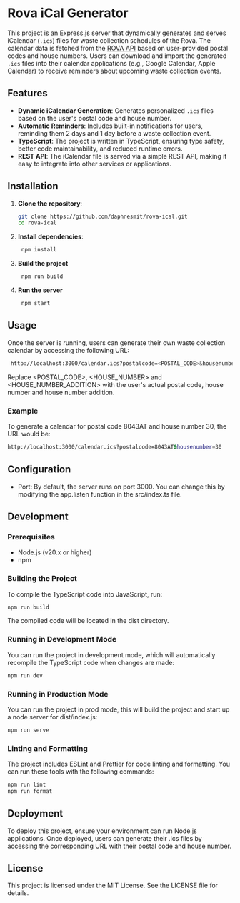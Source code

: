# Rova iCal Generator

This project is an Express.js server that dynamically generates and serves iCalendar (`.ics`) files for waste collection schedules of the Rova. The calendar data is fetched from the [ROVA API](https://www.rova.nl/) based on user-provided postal codes and house numbers. Users can download and import the generated `.ics` files into their calendar applications (e.g., Google Calendar, Apple Calendar) to receive reminders about upcoming waste collection events. 

## Features

- **Dynamic iCalendar Generation**: Generates personalized `.ics` files based on the user's postal code and house number.
- **Automatic Reminders**: Includes built-in notifications for users, reminding them 2 days and 1 day before a waste collection event.
- **TypeScript**: The project is written in TypeScript, ensuring type safety, better code maintainability, and reduced runtime errors.
- **REST API**: The iCalendar file is served via a simple REST API, making it easy to integrate into other services or applications.

## Installation

1. **Clone the repository**:
   ```bash
   git clone https://github.com/daphnesmit/rova-ical.git
   cd rova-ical
   ```
2. **Install dependencies**:
   ```bash
    npm install
   ```
3. **Build the project**
   ```bash
    npm run build
   ```
4. **Run the server**
   ```bash
    npm start
   ```

## Usage

Once the server is running, users can generate their own waste collection calendar by accessing the following URL:

```bash
 http://localhost:3000/calendar.ics?postalcode=<POSTAL_CODE>&housenumber=<HOUSE_NUMBER>&addition==<HOUSE_NUMBER_ADDITION>
```

Replace <POSTAL_CODE>, <HOUSE_NUMBER> and <HOUSE_NUMBER_ADDITION> with the user's actual postal code, house number and house number addition.

### Example

To generate a calendar for postal code 8043AT and house number 30, the URL would be:

```bash
http://localhost:3000/calendar.ics?postalcode=8043AT&housenumber=30
```

## Configuration

- Port: By default, the server runs on port 3000. You can change this by modifying the app.listen function in the src/index.ts file.

## Development

### Prerequisites

- Node.js (v20.x or higher)
- npm

### Building the Project

To compile the TypeScript code into JavaScript, run:

```bash
npm run build
```

The compiled code will be located in the dist directory.

### Running in Development Mode

You can run the project in development mode, which will automatically recompile the TypeScript code when changes are made:

```bash
npm run dev
```

### Running in Production Mode

You can run the project in prod mode, this will build the project and start up a node server for dist/index.js:

```bash
npm run serve
```

### Linting and Formatting

The project includes ESLint and Prettier for code linting and formatting. You can run these tools with the following commands:

```bash
npm run lint
npm run format
```

## Deployment

To deploy this project, ensure your environment can run Node.js applications. Once deployed, users can generate their .ics files by accessing the corresponding URL with their postal code and house number.

## License

This project is licensed under the MIT License. See the LICENSE file for details.
